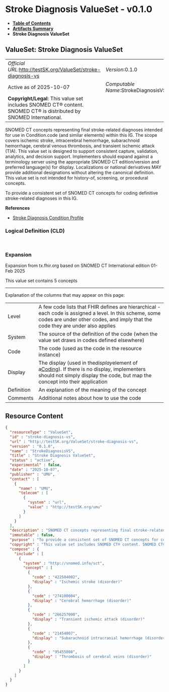 # Stroke Diagnosis ValueSet - v0.1.0

* [**Table of Contents**](toc.md)
* [**Artifacts Summary**](artifacts.md)
* **Stroke Diagnosis ValueSet**

## ValueSet: Stroke Diagnosis ValueSet 

| | |
| :--- | :--- |
| *Official URL*:http://testSK.org/ValueSet/stroke-diagnosis-vs | *Version*:0.1.0 |
| Active as of 2025-10-07 | *Computable Name*:StrokeDiagnosisVS |
| **Copyright/Legal**: This value set includes SNOMED CT® content. SNOMED CT® is distributed by SNOMED International. | |

 
SNOMED CT concepts representing final stroke-related diagnoses intended for use in Condition.code (and similar elements) within this IG. The scope covers ischemic stroke, intracerebral hemorrhage, subarachnoid hemorrhage, cerebral venous thrombosis, and transient ischemic attack (TIA). This value set is designed to support consistent capture, validation, analytics, and decision support. Implementers should expand against a terminology server using the appropriate SNOMED CT edition/version and preferred language(s) for display. Localizations or national derivatives MAY provide additional designations without altering the canonical definition. This value set is not intended for history-of, screening, or procedural concepts. 

 
To provide a consistent set of SNOMED CT concepts for coding definitive stroke-related diagnoses in this IG. 

 **References** 

* [Stroke Diagnosis Condition Profile](StructureDefinition-stroke-diagnosis-condition-profile.md)

### Logical Definition (CLD)

 

### Expansion

Expansion from tx.fhir.org based on SNOMED CT International edition 01-Feb 2025

This value set contains 5 concepts

-------

 Explanation of the columns that may appear on this page: 

| | |
| :--- | :--- |
| Level | A few code lists that FHIR defines are hierarchical - each code is assigned a level. In this scheme, some codes are under other codes, and imply that the code they are under also applies |
| System | The source of the definition of the code (when the value set draws in codes defined elsewhere) |
| Code | The code (used as the code in the resource instance) |
| Display | The display (used in the*display*element of a[Coding](http://hl7.org/fhir/R5/datatypes.html#Coding)). If there is no display, implementers should not simply display the code, but map the concept into their application |
| Definition | An explanation of the meaning of the concept |
| Comments | Additional notes about how to use the code |



## Resource Content

```json
{
  "resourceType" : "ValueSet",
  "id" : "stroke-diagnosis-vs",
  "url" : "http://testSK.org/ValueSet/stroke-diagnosis-vs",
  "version" : "0.1.0",
  "name" : "StrokeDiagnosisVS",
  "title" : "Stroke Diagnosis ValueSet",
  "status" : "active",
  "experimental" : false,
  "date" : "2025-10-07",
  "publisher" : "UMU",
  "contact" : [
    {
      "name" : "UMU",
      "telecom" : [
        {
          "system" : "url",
          "value" : "http://testSK.org/umu"
        }
      ]
    }
  ],
  "description" : "SNOMED CT concepts representing final stroke-related diagnoses intended for use in Condition.code (and similar elements) within this IG. The scope covers ischemic stroke, intracerebral hemorrhage, subarachnoid hemorrhage, cerebral venous thrombosis, and transient ischemic attack (TIA). This value set is designed to support consistent capture, validation, analytics, and decision support. Implementers should expand against a terminology server using the appropriate SNOMED CT edition/version and preferred language(s) for display. Localizations or national derivatives MAY provide additional designations without altering the canonical definition. This value set is not intended for history-of, screening, or procedural concepts.",
  "immutable" : false,
  "purpose" : "To provide a consistent set of SNOMED CT concepts for coding definitive stroke-related diagnoses in this IG.",
  "copyright" : "This value set includes SNOMED CT® content. SNOMED CT® is distributed by SNOMED International.",
  "compose" : {
    "include" : [
      {
        "system" : "http://snomed.info/sct",
        "concept" : [
          {
            "code" : "422504002",
            "display" : "Ischemic stroke (disorder)"
          },
          {
            "code" : "274100004",
            "display" : "Cerebral hemorrhage (disorder)"
          },
          {
            "code" : "266257000",
            "display" : "Transient ischemic attack (disorder)"
          },
          {
            "code" : "21454007",
            "display" : "Subarachnoid intracranial hemorrhage (disorder)"
          },
          {
            "code" : "95455008",
            "display" : "Thrombosis of cerebral veins (disorder)"
          }
        ]
      }
    ]
  }
}

```
